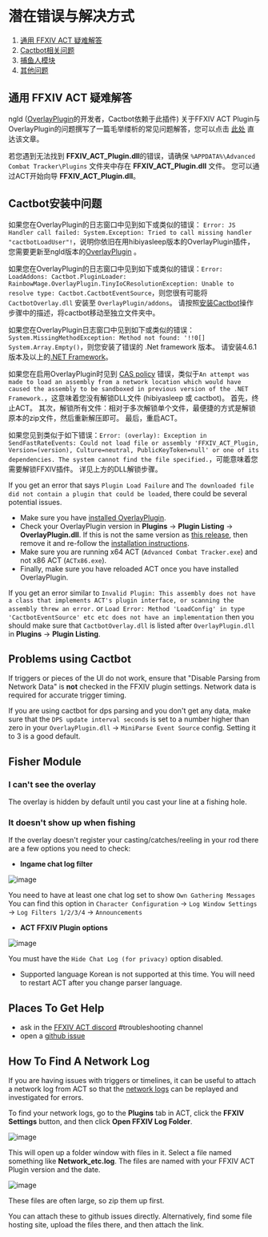 # 潜在错误与解决方式

1. [通用 FFXIV ACT 疑难解答](#general-ffxiv-act-troubleshooting)
1. [Cactbot相关问题](#problems-using-cactbot)
1. [捕鱼人模块](#fisher-module)
1. [其他问题](#other-issues)

## 通用 FFXIV ACT 疑难解答

ngld ([OverlayPlugin](https://github.com/ngld/OverlayPlugin)的开发者，Cactbot依赖于此插件) 关于FFXIV ACT Plugin与OverlayPlugin的问题撰写了一篇毛举缕析的常见问题解答，您可以点击 [此处](https://gist.github.com/ngld/e2217563bbbe1750c0917217f136687d) 直达该文章。

若您遇到无法找到 **FFXIV_ACT_Plugin.dll**的错误，请确保 `%APPDATA%\Advanced Combat Tracker\Plugins` 文件夹中存在 **FFXIV_ACT_Plugin.dll** 文件。 您可以通过ACT开始向导 **FFXIV_ACT_Plugin.dll**。

## Cactbot安装中问题

如果您在OverlayPlugin的日志窗口中见到如下或类似的错误： `Error: JS Handler call failed: System.Exception: Tried to call missing handler "cactbotLoadUser"!`，说明你依旧在用hibiyasleep版本的OverlayPlugin插件，您需要更新至ngld版本的[OverlayPlugin](https://github.com/ngld/OverlayPlugin/releases/latest) 。

如果您在OverlayPlugin的日志窗口中见到如下或类似的错误：`Error: LoadAddons: Cactbot.PluginLoader: RainbowMage.OverlayPlugin.TinyIoCResolutionException: Unable to resolve type: Cactbot.CactbotEventSource`，则您很有可能将`CactbotOverlay.dll` 安装至 `OverlayPlugin/addons`。  请按照[安装Cactbot](https://github.com/quisquous/cactbot#installing-cactbot)操作步骤中的描述，将cactbot移动至独立文件夹中。

如果您在OverlayPlugin日志窗口中见到如下或类似的错误：`System.MissingMethodException: Method not found: '!!0[] System.Array.Empty()`，则您安装了错误的 .Net framework 版本。  请安装4.6.1版本及以上的[.NET Framework](https://www.microsoft.com/net/download/framework)。

如果您在启用OverlayPlugin时见到 [CAS policy](https://blogs.msdn.microsoft.com/drew/2009/12/23/xunit-and-td-net-fixing-the-attempt-was-made-to-load-an-assembly-from-a-network-location-problem/) 错误，类似于`An attempt was made to load an assembly from a network location which would have caused the assembly to be sandboxed in previous version of the .NET Framework.`，这意味着您没有解锁DLL文件 (hibiyasleep 或 cactbot)。  首先，终止ACT。  其次，解锁所有文件：相对于多次解锁单个文件，最便捷的方式是解锁原本的zip文件，然后重新解压即可。  最后，重启ACT。

如果您见到类似于如下错误：`Error: (overlay): Exception in SendFastRateEvents: Could not load file or assembly 'FFXIV_ACT_Plugin, Version=(version), Culture=neutral, PublicKeyToken=null' or one of its dependencies. The system cannot find the file specified.`，可能意味着您需要解锁FFXIV插件。  详见上方的DLL解锁步骤。

If you get an error that says `Plugin Load Failure` and `The downloaded file did not contain a plugin that could be loaded`, there could be several potential issues.

- Make sure you have [installed OverlayPlugin](https://github.com/quisquous/cactbot#install-ngld-overlayplugin).
- Check your OverlayPlugin version in **Plugins** -> **Plugin Listing** -> **OverlayPlugin.dll**. If this is not the same version as [this release](https://github.com/ngld/OverlayPlugin/releases/latest), then remove it and re-follow the [installation instructions](https://github.com/quisquous/cactbot#install-ngld-overlayplugin).
- Make sure you are running x64 ACT (`Advanced Combat Tracker.exe`) and not x86 ACT (`ACTx86.exe`).
- Finally, make sure you have reloaded ACT once you have installed OverlayPlugin.

If you get an error similar to `Invalid Plugin: This assembly does not have a class that implements ACT's plugin interface, or scanning the assembly threw an error.` or `Load Error: Method 'LoadConfig' in type 'CactbotEventSource' etc etc does not have an implementation` then you should make sure that `CactbotOverlay.dll` is listed after `OverlayPlugin.dll` in **Plugins** -> **Plugin Listing**.

## Problems using Cactbot

If triggers or pieces of the UI do not work, ensure that "Disable Parsing from Network Data" is **not** checked in the FFXIV plugin settings. Network data is required for accurate trigger timing.

If you are using cactbot for dps parsing and you don't get any data, make sure that the `DPS update interval seconds` is set to a number higher than zero in your `OverlayPlugin.dll` -> `MiniParse Event Source` config.  Setting it to 3 is a good default.

## Fisher Module

### I can't see the overlay

The overlay is hidden by default until you cast your line at a fishing hole.

### It doesn't show up when fishing

If the overlay doesn't register your casting/catches/reeling in your rod there are a few options you need to check:

- **Ingame chat log filter**

![image](images/troubleshooting_chatlogfilter.png)

You need to have at least one chat log set to show `Own Gathering Messages` You can find this option in `Character Configuration` -> `Log Window Settings` -> `Log Filters 1/2/3/4` -> `Announcements`

- **ACT FFXIV Plugin options**

![image](images/troubleshooting_hidechatlog.png)

You must have the `Hide Chat Log (for privacy)` option disabled.

- Supported language Korean is not supported at this time. You will need to restart ACT after you change parser language.

## Places To Get Help

- ask in the [FFXIV ACT discord](https://discord.gg/ahFKcmx) #troubleshooting channel
- open a [github issue](https://github.com/quisquous/cactbot/issues)

## How To Find A Network Log

If you are having issues with triggers or timelines, it can be useful to attach a network log from ACT so that the [network logs](LogGuide.md#network-log-lines) can be replayed and investigated for errors.

To find your network logs, go to the **Plugins** tab in ACT, click the **FFXIV Settings** button, and then click **Open FFXIV Log Folder**.

![image](images/troubleshooting_openlogfolder.png)

This will open up a folder window with files in it. Select a file named something like **Network_etc.log**. The files are named with your FFXIV ACT Plugin version and the date.

![image](images/troubleshooting_networklog.png)

These files are often large, so zip them up first.

You can attach these to github issues directly. Alternatively, find some file hosting site, upload the files there, and then attach the link.
